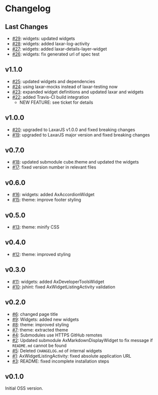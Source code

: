 # Changelog

## Last Changes

- [#29](https://github.com/LaxarJS/widget-browser/issues/29): widgets: updated widgets
- [#28](https://github.com/LaxarJS/widget-browser/issues/28): widgets: added laxar-log-activity
- [#27](https://github.com/LaxarJS/widget-browser/issues/27): widgets: added laxar-details-layer-widget
- [#26](https://github.com/LaxarJS/widget-browser/issues/26): widgets: fix generated url of spec test


## v1.1.0

- [#25](https://github.com/LaxarJS/widget-browser/issues/25): updated widgets and dependencies
- [#24](https://github.com/LaxarJS/widget-browser/issues/24): using laxar-mocks instead of laxar-testing now
- [#23](https://github.com/LaxarJS/widget-browser/issues/23): expanded widget definitions and updated laxar and widgets
- [#22](https://github.com/LaxarJS/widget-browser/issues/22): added Travis-CI build integration
    + NEW FEATURE: see ticket for details


## v1.0.0

- [#20](https://github.com/LaxarJS/widget-browser/issues/20): upgraded to LaxarJS v1.0.0 and fixed breaking changes
- [#19](https://github.com/LaxarJS/widget-browser/issues/19): upgraded to LaxarJS major version and fixed breaking changes


## v0.7.0

- [#18](https://github.com/LaxarJS/widget-browser/issues/18): updated submodule cube.theme and updated the widgets
- [#17](https://github.com/LaxarJS/widget-browser/issues/17): fixed version number in relevant files


## v0.6.0

- [#16](https://github.com/LaxarJS/widget-browser/issues/16): widgets: added AxAccordionWidget
- [#15](https://github.com/LaxarJS/widget-browser/issues/15): theme: improve footer styling


## v0.5.0

- [#13](https://github.com/LaxarJS/widget-browser/issues/13): theme: minify CSS


## v0.4.0

- [#12](https://github.com/LaxarJS/widget-browser/issues/12): theme: improved styling


## v0.3.0

- [#11](https://github.com/LaxarJS/widget-browser/issues/11): widgets: added AxDeveloperToolsWidget
- [#10](https://github.com/LaxarJS/widget-browser/issues/10): jshint: fixed AxWidgetListingActivity validation


## v0.2.0

- [#6](https://github.com/LaxarJS/widget-browser/issues/6): changed page title
- [#9](https://github.com/LaxarJS/widget-browser/issues/9): Widgets: added new widgets
- [#8](https://github.com/LaxarJS/widget-browser/issues/8): theme: improved styling
- [#7](https://github.com/LaxarJS/widget-browser/issues/7): theme: extracted theme
- [#4](https://github.com/LaxarJS/widget-browser/issues/4): Submodules use HTTPS GitHub remotes
- [#2](https://github.com/LaxarJS/widget-browser/issues/2): Updated submodule AxMarkdownDisplayWidget to fix message if `README.md` cannot be found
- [#5](https://github.com/LaxarJS/widget-browser/issues/5): Deleted `CHANGELOG.md` of internal widgets
- [#1](https://github.com/LaxarJS/widget-browser/issues/1): AxWidgetListingActivity: fixed absolute application URL
- [#3](https://github.com/LaxarJS/widget-browser/issues/3): README: fixed incomplete installation steps


## v0.1.0

Initial OSS version.
